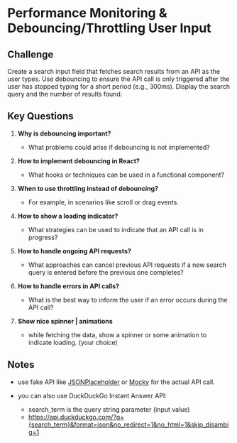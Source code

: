# Performance Monitoring & Debouncing/Throttling User Input

## Challenge

Create a search input field that fetches search results from an API as the user types. Use debouncing to ensure the API call is only triggered after the user has stopped typing for a short period (e.g., 300ms). Display the search query and the number of results found.

## Key Questions

1. **Why is debouncing important?**
    - What problems could arise if debouncing is not implemented?

2. **How to implement debouncing in React?**
    - What hooks or techniques can be used in a functional component?

3. **When to use throttling instead of debouncing?**
    - For example, in scenarios like scroll or drag events.

4. **How to show a loading indicator?**
    - What strategies can be used to indicate that an API call is in progress?

5. **How to handle ongoing API requests?**
    - What approaches can cancel previous API requests if a new search query is entered before the previous one completes?

6. **How to handle errors in API calls?**
    - What is the best way to inform the user if an error occurs during the API call?

7. **Show nice spinner | animations**
    - while fetching the data, show a spinner or some animation to indicate loading. (your choice)

## Notes
- use fake API like [JSONPlaceholder](https://jsonplaceholder.typicode.com/) or [Mocky](https://www.mocky.io/) for the actual API call.

- you can also use DuckDuckGo Instant Answer API:
  - search_term is the query string parameter (input value)
  - https://api.duckduckgo.com/?q={search_term}&format=json&no_redirect=1&no_html=1&skip_disambig=1